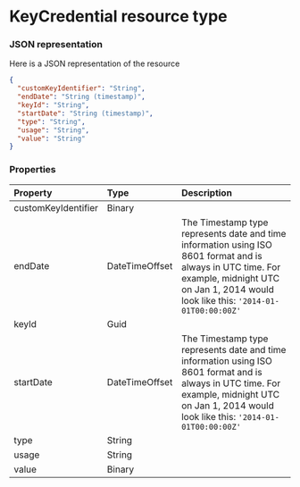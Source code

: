 # KeyCredential resource type



### JSON representation

Here is a JSON representation of the resource

<!-- {
  "blockType": "resource",
  "optionalProperties": [

  ],
  "@odata.type": "microsoft.graph.KeyCredential"
}-->

```json
{
  "customKeyIdentifier": "String",
  "endDate": "String (timestamp)",
  "keyId": "String",
  "startDate": "String (timestamp)",
  "type": "String",
  "usage": "String",
  "value": "String"
}

```
### Properties
| Property	   | Type	|Description|
|:---------------|:--------|:----------|
|customKeyIdentifier|Binary||
|endDate|DateTimeOffset|The Timestamp type represents date and time information using ISO 8601 format and is always in UTC time. For example, midnight UTC on Jan 1, 2014 would look like this: `'2014-01-01T00:00:00Z'`|
|keyId|Guid||
|startDate|DateTimeOffset|The Timestamp type represents date and time information using ISO 8601 format and is always in UTC time. For example, midnight UTC on Jan 1, 2014 would look like this: `'2014-01-01T00:00:00Z'`|
|type|String||
|usage|String||
|value|Binary||

<!-- uuid: 5f4d7912-d266-4732-9906-34cc94ed33a5
2015-10-15 04:04:56 UTC -->
<!-- {
  "type": "#page.annotation",
  "description": "KeyCredential resource",
  "keywords": "",
  "section": "documentation",
  "tocPath": ""
}-->